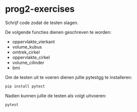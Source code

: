 # prog2-exercises

Schrijf code zodat de testen slagen.

De volgende functies dienen geschreven te worden:

- oppervlakte_vierkant
- volume_kubus
- omtrek_cirkel
- oppervlakte_cirkel
- volume_cilinder
- bmi


Om de testen uit te voeren dienen jullie pytestgg
te installeren:

```bash
pip install pytest
```

Nadien kunnen jullie de testen als volgt uitvoeren:

```bash
pytest
```
